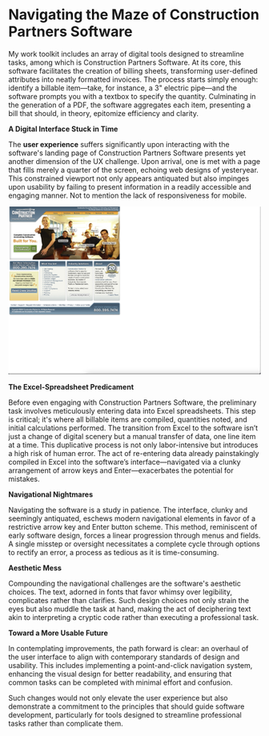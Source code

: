 <h1>Navigating the Maze of Construction Partners Software</h1>

 My work toolkit includes an array of digital tools designed to streamline tasks, among which is Construction Partners Software. At its core, this software facilitates the creation of billing sheets, transforming user-defined attributes into neatly formatted invoices. The process starts simply enough: identify a billable item—take, for instance, a 3" electric pipe—and the software prompts you with a textbox to specify the quantity. Culminating in the generation of a PDF, the software aggregates each item, presenting a bill that should, in theory, epitomize efficiency and clarity.

<b>A Digital Interface Stuck in Time</b>

The <b>user experience</b> suffers significantly upon interacting with the software's landing page of Construction Partners Software presents yet another dimension of the UX challenge. Upon arrival, one is met with a page that fills merely a quarter of the screen, echoing web designs of yesteryear. This constrained viewport not only appears antiquated but also impinges upon usability by failing to present information in a readily accessible and engaging manner. Not to mention the lack of responsiveness for mobile.

<img src="../assets/constructionpic.png">

<b>The Excel-Spreadsheet Predicament</b>

Before even engaging with Construction Partners Software, the preliminary task involves meticulously entering data into Excel spreadsheets. This step is critical; it's where all billable items are compiled, quantities noted, and initial calculations performed. The transition from Excel to the software isn’t just a change of digital scenery but a manual transfer of data, one line item at a time. This duplicative process is not only labor-intensive but introduces a high risk of human error. The act of re-entering data already painstakingly compiled in Excel into the software’s interface—navigated via a clunky arrangement of arrow keys and Enter—exacerbates the potential for mistakes.


<b>Navigational Nightmares</b>

Navigating the software is a study in patience. The interface, clunky and seemingly antiquated, eschews modern navigational elements in favor of a restrictive arrow key and Enter button scheme. This method, reminiscent of early software design, forces a linear progression through menus and fields. A single misstep or oversight necessitates a complete cycle through options to rectify an error, a process as tedious as it is time-consuming.

<b>Aesthetic Mess</b>

Compounding the navigational challenges are the software's aesthetic choices. The text, adorned in fonts that favor whimsy over legibility, complicates rather than clarifies. Such design choices not only strain the eyes but also muddle the task at hand, making the act of deciphering text akin to interpreting a cryptic code rather than executing a professional task.

<b>Toward a More Usable Future</b>

In contemplating improvements, the path forward is clear: an overhaul of the user interface to align with contemporary standards of design and usability. This includes implementing a point-and-click navigation system, enhancing the visual design for better readability, and ensuring that common tasks can be completed with minimal effort and confusion.

Such changes would not only elevate the user experience but also demonstrate a commitment to the principles that should guide software development, particularly for tools designed to streamline professional tasks rather than complicate them.



